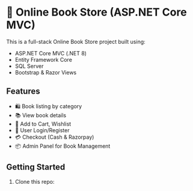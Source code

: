 # 🛒 Online Book Store (ASP.NET Core MVC)

This is a full-stack Online Book Store project built using:

- ASP.NET Core MVC (.NET 8)
- Entity Framework Core
- SQL Server
- Bootstrap & Razor Views

## Features

- 🛍️ Book listing by category
- 📚 View book details
- 🛒 Add to Cart, Wishlist
- 🔐 User Login/Register
- 💳 Checkout (Cash & Razorpay)
- 📦 Admin Panel for Book Management

## Getting Started

1. Clone this repo:
